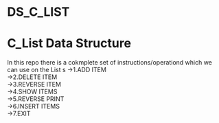 # DS_C_LIST
# C_List Data Structure
  In this repo there is a cokmplete set of instructions/operationd which we can use on the List s
  ->1.ADD ITEM<br>
  ->2.DELETE ITEM<br>
  ->3.REVERSE ITEM<br>
  ->4.SHOW ITEMS<br>
  ->5.REVERSE PRINT<br>
  ->6.INSERT ITEMS<br>
  ->7.EXIT<br>
	
